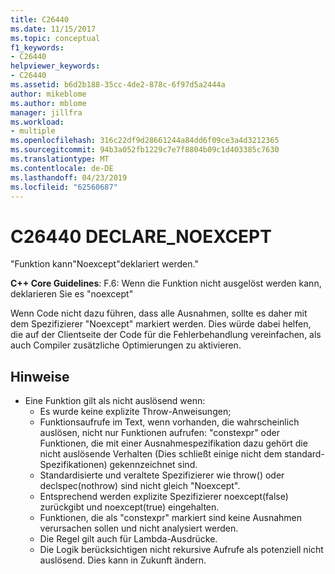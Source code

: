 ```yaml
---
title: C26440
ms.date: 11/15/2017
ms.topic: conceptual
f1_keywords:
- C26440
helpviewer_keywords:
- C26440
ms.assetid: b6d2b188-35cc-4de2-878c-6f97d5a2444a
author: mikeblome
ms.author: mblome
manager: jillfra
ms.workload:
- multiple
ms.openlocfilehash: 316c22df9d28661244a84dd6f09ce3a4d3212365
ms.sourcegitcommit: 94b3a052fb1229c7e7f8804b09c1d403385c7630
ms.translationtype: MT
ms.contentlocale: de-DE
ms.lasthandoff: 04/23/2019
ms.locfileid: "62560687"
---
```

# <a name="c26440-declarenoexcept"></a>C26440 DECLARE_NOEXCEPT
"Funktion kann"Noexcept"deklariert werden."

**C++ Core Guidelines**: F.6: Wenn die Funktion nicht ausgelöst werden kann, deklarieren Sie es "noexcept"

Wenn Code nicht dazu führen, dass alle Ausnahmen, sollte es daher mit dem Spezifizierer "Noexcept" markiert werden. Dies würde dabei helfen, die auf der Clientseite der Code für die Fehlerbehandlung vereinfachen, als auch Compiler zusätzliche Optimierungen zu aktivieren.

## <a name="remarks"></a>Hinweise
- Eine Funktion gilt als nicht auslösend wenn:
  - Es wurde keine explizite Throw-Anweisungen;
  - Funktionsaufrufe im Text, wenn vorhanden, die wahrscheinlich auslösen, nicht nur Funktionen aufrufen: "constexpr" oder Funktionen, die mit einer Ausnahmespezifikation dazu gehört die nicht auslösende Verhalten (Dies schließt einige nicht dem standard-Spezifikationen) gekennzeichnet sind.
  - Standardisierte und veraltete Spezifizierer wie throw() oder declspec(nothrow) sind nicht gleich "Noexcept".
  - Entsprechend werden explizite Spezifizierer noexcept(false) zurückgibt und noexcept(true) eingehalten.
  - Funktionen, die als "constexpr" markiert sind keine Ausnahmen verursachen sollen und nicht analysiert werden.
  - Die Regel gilt auch für Lambda-Ausdrücke.
  - Die Logik berücksichtigen nicht rekursive Aufrufe als potenziell nicht auslösend. Dies kann in Zukunft ändern.